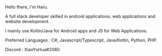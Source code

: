 Hello there, I'm Haru.

A full stack developer skilled in android applications, web applications and website development. 

I mainly use Koltin/Java for Android apps and JS for Web Applications.

Preferred Languages : C#, Javascript/Typescript, Java/Kotlin, Python, PHP.

Discord : XiaoYuHua#2080
